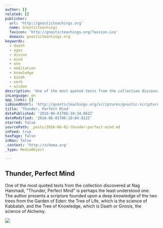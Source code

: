 ```yaml
---
author: []
related: []
publisher:
  url: 'http://gnosticteachings.org'
  name: Gnosticteachings
  favicon: 'http://gnosticteachings.org/favicon.ico'
  domain: gnosticteachings.org
keywords:
  - daath
  - egos
  - divine
  - mind
  - one
  - meditation
  - knowledge
  - binah
  - verb
  - wisdom
description: 'One of the most quoted texts from the collection discovered at Nag Hammadi, "Thunder, Perfect Mind" is perhaps the least understood one. The author presents a scripture founded upon a deep knowledge of the two trees from the Garden of Eden: the Tree of Life, which is the science of Kabbalah, and the Tree of Knowledge, which is Daath or Gnosis, the science of Alchemy.'
inLanguage: en
app_links: []
isBasedOnUrl: 'http://gnosticteachings.org/scriptures/gnostic-scriptures/307-thunder-perfect-mind.html'
title: 'Thunder, Perfect Mind'
datePublished: '2016-06-01T06:10:34.862Z'
dateModified: '2016-06-01T06:10:04.812Z'
starred: false
sourcePath: _posts/2016-06-01-thunder-perfect-mind.md
inFeed: true
hasPage: false
inNav: false
_context: 'http://schema.org'
_type: MediaObject

---
```

<article style=""><h1>Thunder, Perfect Mind</h1><p>One of the most quoted texts from the collection discovered at Nag Hammadi, "Thunder, Perfect Mind" is perhaps the least understood one. The author presents a scripture founded upon a deep knowledge of the two trees from the Garden of Eden: the Tree of Life, which is the science of Kabbalah, and the Tree of Knowledge, which is Daath or Gnosis, the science of Alchemy.</p><img src="http://gnosticteachings.org/images/stories/greek/helen-of-troy.jpg" /></article>